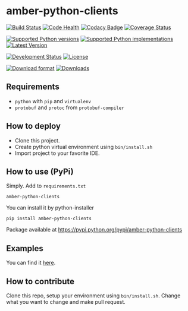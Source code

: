 amber-python-clients
====================

[![Build Status](https://travis-ci.org/project-capo/amber-python-clients.svg?branch=master)](https://travis-ci.org/project-capo/amber-python-clients)
[![Code Health](https://landscape.io/github/project-capo/amber-python-clients/master/landscape.svg?style=flat)](https://landscape.io/github/project-capo/amber-python-clients/master)
[![Codacy Badge](https://www.codacy.com/project/badge/a5a179fa56544bfbbee804c738f5eec7?style=flat)](https://www.codacy.com/public/pawel/amber-python-clients)
[![Coverage Status](https://coveralls.io/repos/project-capo/amber-python-clients/badge.svg)](https://coveralls.io/r/project-capo/amber-python-clients)

[![Supported Python versions](https://pypip.in/py_versions/amber-python-clients/badge.svg?style=flat)](https://pypi.python.org/pypi/amber-python-clients/)
[![Supported Python implementations](https://pypip.in/implementation/amber-python-clients/badge.svg?style=flat)](https://pypi.python.org/pypi/amber-python-clients/)
[![Latest Version](https://pypip.in/version/amber-python-clients/badge.svg?style=flat)](https://pypi.python.org/pypi/amber-python-clients/)

[![Development Status](https://pypip.in/status/amber-python-clients/badge.svg?style=flat)](https://pypi.python.org/pypi/amber-python-clients/)
[![License](https://pypip.in/license/amber-python-clients/badge.svg?style=flat)](https://pypi.python.org/pypi/amber-python-clients/)

[![Download format](https://pypip.in/format/amber-python-clients/badge.svg?style=flat)](https://pypi.python.org/pypi/amber-python-clients/)
[![Downloads](https://pypip.in/download/amber-python-clients/badge.svg?style=flat)](https://pypi.python.org/pypi/amber-python-clients/)

Requirements
------------

* `python` with `pip` and `virtualenv`
* `protobuf` and `protoc` from `protobuf-compiler`

How to deploy
-------------

* Clone this project.
* Create python virtual environment using `bin/install.sh`
* Import project to your favorite IDE.

How to use (PyPi)
-----------------

Simply. Add to `requirements.txt`

    amber-python-clients

You can install it by python-installer

    pip install amber-python-clients

Package available at https://pypi.python.org/pypi/amber-python-clients

Examples
--------

You can find it [here](src/amberclient/examples).

How to contribute
-----------------

Clone this repo, setup your environment using `bin/install.sh`. Change what you want to change and make pull request.